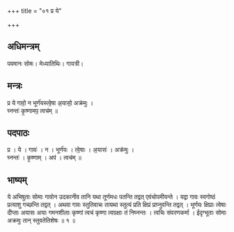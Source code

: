+++
title = "०१ प्र ये"

+++
## अधिमन्त्रम्
पवमानः सोमः। मेध्यातिथिः। गायत्री।

## मन्त्रः
प्र ये गावो॒ न भूर्ण॑यस्त्वे॒षा अ॒यासो॒ अक्र॑मुः ।  
घ्नन्तः॑ कृ॒ष्णामप॒ त्वच॑म् ॥

## पदपाठः
प्र । ये । गावः॑ । न । भूर्ण॑यः । त्वे॒षाः । अ॒यासः॑ । अक्र॑मुः ।  
घ्नन्तः॑ । कृ॒ष्णाम् । अप॑ । त्वच॑म् ॥

## भाष्यम्
ये अभिषुताः सोमाः गावोन उदकानीव तानि यथा तूर्णमधः पतन्ति तद्वत् एवंचोपमीयन्ते । यद्वा गावः स्वगोष्ठं प्रत्याशु गच्छन्ति तद्वत् । अथवा गावः स्तुतिवाचः तायथा स्तुत्यं प्रति क्षिप्रं प्राप्नुवन्ति तद्वत् । भूर्णयः क्षिप्राः त्वेषाः दीप्ताः अयासः अयाः गमनशीलाः कृष्णां त्वचं कृष्णा त्वग्रक्षाः तं निघ्नन्तः । त्वचिः संवरणकर्मा । ईदृग्भूताः सोमाः अक्रमुः तान् स्तुवतेतिशेषः ॥ १ ॥